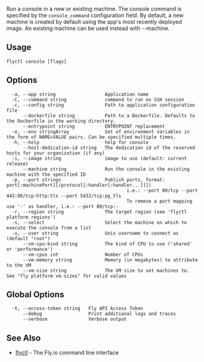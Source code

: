 Run a console in a new or existing machine. The console command is
specified by the `console_command` configuration field. By default, a
new machine is created by default using the app's most recently deployed
image. An existing machine can be used instead with --machine.

## Usage
~~~
flyctl console [flags]
~~~

## Options

~~~
  -a, --app string                  Application name
  -C, --command string              command to run on SSH session
  -c, --config string               Path to application configuration file
      --dockerfile string           Path to a Dockerfile. Defaults to the Dockerfile in the working directory.
      --entrypoint string           ENTRYPOINT replacement
  -e, --env stringArray             Set of environment variables in the form of NAME=VALUE pairs. Can be specified multiple times.
  -h, --help                        help for console
      --host-dedication-id string   The dedication id of the reserved hosts for your organization (if any)
  -i, --image string                image to use (default: current release)
      --machine string              Run the console in the existing machine with the specified ID
  -p, --port strings                Publish ports, format: port[:machinePort][/protocol[:handler[:handler...]]])
                                    		i.e.: --port 80/tcp --port 443:80/tcp:http:tls --port 5432/tcp:pg_tls
                                    		To remove a port mapping use '-' as handler, i.e.: --port 80/tcp:-
  -r, --region string               The target region (see 'flyctl platform regions')
  -s, --select                      Select the machine on which to execute the console from a list
  -u, --user string                 Unix username to connect as (default "root")
      --vm-cpu-kind string          The kind of CPU to use ('shared' or 'performance')
      --vm-cpus int                 Number of CPUs
      --vm-memory string            Memory (in megabytes) to attribute to the VM
      --vm-size string              The VM size to set machines to. See "fly platform vm-sizes" for valid values
~~~

## Global Options

~~~
  -t, --access-token string   Fly API Access Token
      --debug                 Print additional logs and traces
      --verbose               Verbose output
~~~

## See Also

* [flyctl](/docs/flyctl/help/)	 - The Fly.io command line interface

